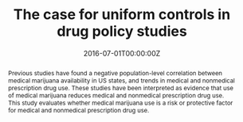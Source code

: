 ---
title: "The case for uniform controls in drug policy studies"

authors:
- "admin"
date: "2016-07-01T00:00:00Z"
altemetric_id: 
doi: "10.1016/j.drugpo.2016.06.005"
venue: "International Journal of Drug Policy"
publishDate: "2017-01-01T00:00:00Z"
publication_types: ["2"]
abstract: "Previous studies have found a negative population-level correlation between medical marijuana availability in US states, and trends in medical and nonmedical prescription drug use. These studies have been interpreted as evidence that use of medical marijuana reduces medical and nonmedical prescription drug use. This study evaluates whether medical marijuana use is a risk or protective factor for medical and nonmedical prescription drug use."
summary: "Caputi, T. L. (2016). The case for uniform controls in drug policy studies. International Journal of Drug Policy, 33, 102'104. doi:10.1016/j.drugpo.2016.06.005"
tags: 
featured: false
links:
- name: Paper Link
  url: "https://europepmc.org/abstract/med/29664895"
url_pdf: "/files/JAM-2018.pdf"
image:
  focal_point: ""
  preview_only: false
---